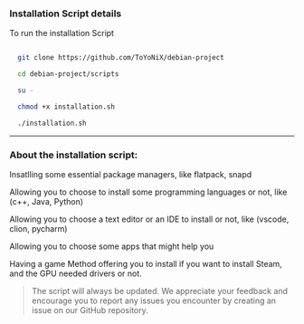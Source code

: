 ### Installation Script details

To run the installation Script

```bash

  git clone https://github.com/ToYoNiX/debian-project

  cd debian-project/scripts

  su -

  chmod +x installation.sh

  ./installation.sh

```

---

### About the installation script:

Insatlling some essential package managers, like flatpack, snapd

Allowing you to choose to install some programming languages or not, like (c++, Java, Python)

Allowing you to choose a text editor or an IDE to install or not, like (vscode, clion, pycharm)

Allowing you to choose some apps that might help you

Having a game Method offering you to install if you want to install Steam, and the GPU needed drivers or not.

> The script will always be updated. We appreciate your feedback and encourage you to report any issues you encounter by creating an issue on our GitHub repository.
